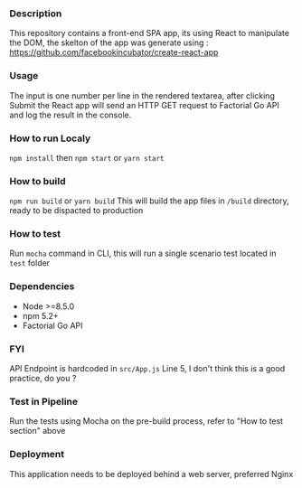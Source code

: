 ### Description
This repository contains a front-end SPA app, its using React to manipulate the DOM, the skelton of the app was generate using : https://github.com/facebookincubator/create-react-app

### Usage
The input is one number per line in the rendered textarea, after clicking Submit the React app will send an HTTP GET request to Factorial Go API and log the result in the console.

### How to run Localy
`npm install` then `npm start` or `yarn start`

### How to build
`npm run build` or `yarn build`
This will build the app files in `/build` directory, ready to be dispacted to production

### How to test
Run `mocha` command in CLI, this will run a single scenario test located in `test` folder

### Dependencies
* Node >=8.5.0
* npm 5.2+
* Factorial Go API

### FYI
API Endpoint is hardcoded in `src/App.js` Line 5, I don't think this is a good practice, do you ?

### Test in Pipeline
Run the tests using Mocha on the pre-build process, refer to "How to test section" above

### Deployment
This application needs to be deployed behind a web server, preferred Nginx
